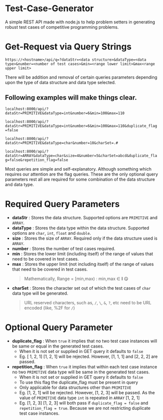# Test-Case-Generator
A simple REST API made with node.js to help problem setters in generating robust test cases of competitive programming problems.

# Get-Request via Query Strings
`https://<hostname>/api/q=?dataStr=<data structure>&dataType=<data type>&number=<number of test cases>&min=<range lower limit>&max<range upper limit>`

There will be addition and removal of certain queries parameters depending upon the type of data structure and data type selected.

## Following examples will make things clear.

`localhost:8000/api/?dataStr=PRIMITIVE&dataType=int&number=6&min=100&max=110`

`localhost:8000/api/?dataStr=PRIMITIVE&dataType=int&number=6&min=100&max=110&duplicate_flag=false`

`localhost:8000/api/?dataStr=PRIMITIVE&dataType=char&number=10&charSet=.#`

`localhost:8000/api/?dataStr=ARRAY&dataType=char&size=4&number=5&charSet=abcd&duplicate_flag=false&repetition_flag=false`

Most queries are simple and self-explanatory. Although something which requires our attention are the flag queries. 
These are the only optional query parameters rest all are required for some combination of the data structure and data type.

# Required Query Parameters
* __dataStr__ : Stores the data structure. Supported options are `PRIMITIVE` and `ARRAY`.
* __dataType__ : Stores the data type within the data structure. Supported options are `char`, `int`, `float` and `double`.
* __size__ : Stores the size of `ARRAY`. Required only if the data structure used is `ARRAY`.
* __number__ : Stores the number of test cases required. 
* __min__ : Stores the lower limit (including itself) of the range of values that need to be covered in test cases.
* __max__ : Stores the upper limit (not including itself) of the range of values that need to be covered in test cases. 
  > Mathematically, Range = [min,max) : min,max ∈ **I** :yum:
* __charSet__ : Stores the character set out of which the test cases of `char` data type will be generated.
  > URL reserved characters, such as, `/`, `\`, `&`, `?`, etc  need to be URL encoded (like, %2F for `/`)

# Optional Query Parameter
* __duplicate_flag__ : When `true` it implies that no two test case instances will be same or equal in the generated test cases.
  * When it is not set or supplied in GET query it defaults to `false`
  * Eg. [ 1, 2, 1] [1, 2, 1] will be rejected. However, [1, 1, 1] and [2, 2, 2] are passed. 
* __repetition_flag__ : When `true` it implies that within each test case instance no two `PRIMITIVE` data type will be same in the generated test cases. 
  * When it is not set or supplied in GET query it defaults to `false`
  * To use this flag the duplicate_flag must be present in query
  * Only applicable for data structures other than `PRIMITIVE`
  * Eg. [1, 2, 1] will be rejected. However, [1, 2, 3] will be passed. As the value of `PRIMITIVE` data type `int` is repeated in `ARRAY` [1, 2, 1]
  * Eg. [1, 2, 3] [1, 2, 3] will both pass if `duplicate_flag = false` and `repetition_flag = true`. Because we are not restricting duplicate test case instances. 
